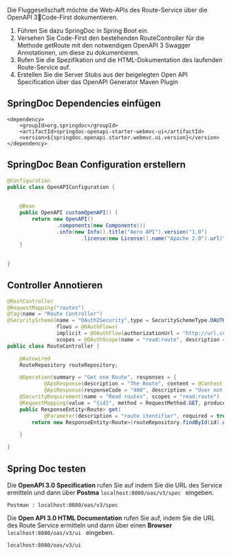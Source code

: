 Die Fluggesellschaft möchte die Web-APIs des Route-Service über die OpenAPI 3Code-First dokumentieren. 
1. Führen Sie dazu SpringDoc in Spring Boot ein. 
2. Versehen Sie Code-First den bestehenden RouteController für die Methode getRoute mit den notwendigen OpenAPI 3 Swagger Annotationen, um diese zu dokumentieren. 
3. Rufen Sie die Spezifikation und die HTML-Dokumentation des laufenden Route-Service auf. 
4. Erstellen Sie die Server Stubs aus der beigelegten Open API Specification über das OpenAPI Generator Maven Plugin


## SpringDoc Dependencies einfügen  

```
<dependency>
    <groupId>org.springdoc</groupId>
    <artifactId>springdoc-openapi-starter-webmvc-ui</artifactId>
    <version>${springdoc.openapi.starter.webmvc.ui.version}</version>
</dependency>
```


## SpringDoc Bean Configuration erstellern    


```java
@Configuration
public class OpenAPIConfiguration {
		
	
	@Bean
	public OpenAPI customOpenAPI() {
		return new OpenAPI()
				.components(new Components())
				.info(new Info().title("Aero API").version("1.0")
						.license(new License().name("Apache 2.0").url("http://springdoc.org")));
	}
	
	
}
```

## Controller Annotieren 

```java
@RestController
@RequestMapping("routes")
@Tag(name = "Route Controller")
@SecurityScheme(name = "OAuth2Security",type = SecuritySchemeType.OAUTH2,in = SecuritySchemeIn.HEADER,
				flows = @OAuthFlows(
				implicit = @OAuthFlow(authorizationUrl = "http://url.com/auth",
                scopes = @OAuthScope(name = "read:route", description = "Read routes"))))
public class RouteController {

	@Autowired
	RouteRepository routeRepository;

	@Operation(summary = "Get one Route", responses = {
			@ApiResponse(description = "The Route", content = @Content(mediaType = "application/json", schema = @Schema(implementation = Route.class))),
			@ApiResponse(responseCode = "400", description = "User not found") })
	@SecurityRequirement(name = "Read routes", scopes = "read:route")
	@RequestMapping(value = "{id}", method = RequestMethod.GET, produces=MediaType.APPLICATION_JSON_VALUE)
	public ResponseEntity<Route> get(
			@Parameter(description = "route itentifier", required = true) @PathVariable(value = "id") Long id) {
		return new ResponseEntity<Route>(routeRepository.findById(id).get(),HttpStatus.OK);

	}

} 
```

## Spring Doc testen 


Die **OpenAPI 3.0 Specification** rufen Sie auf indem Sie die URL des Service ermitteln und dann über **Postma** ``localhost:8080/oas/v3/spec `` eingeben. 


```
Postman : localhost:8080/oas/v3/spec

```

 

Die **Open API 3.0  HTML Documentation** rufen Sie auf, indem Sie die URL des Route Service ermitteln und dann über einen **Browser**  ``localhost:8080/oas/v3/ui `` eingeben. 


```
localhost:8080/oas/v3/ui
```



